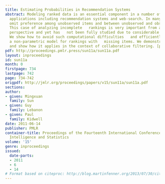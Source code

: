 ```yaml
---
title: Estimating Probabilities in Recommendation Systems
abstract: Modeling ranked data is an essential component in a number of important
  applications including recommendation systems and web-search. In many cases, judges
  omit preference among unobserved items and between unobserved and observed items.
  This case of analyzing incomplete   rankings is very important from a practical
  perspective and yet has   not been fully studied due to considerable computational   difficulties.
  We show how to avoid such computational difficulties   and efficiently construct
  a non-parametric model for rankings with   missing items. We demonstrate our approach
  and show how it applies in the context of collaborative filtering. [pdf]
pdf: http://proceedings.pmlr.press/sun11a/sun11a.pdf
layout: inproceedings
id: sun11a
month: 0
firstpage: 734
lastpage: 742
page: 734-742
origpdf: http://jmlr.org/proceedings/papers/v15/sun11a/sun11a.pdf
sections: 
author:
- given: Mingxuan
  family: Sun
- given: Guy
  family: Lebanon
- given: Paul
  family: Kidwell
date: 2011-06-14
publisher: PMLR
container-title: Proceedings of the Fourteenth International Conference on Artificial
  Intelligence and Statistics
volume: '15'
genre: inproceedings
issued:
  date-parts:
  - 2011
  - 6
  - 14
# Format based on citeproc: http://blog.martinfenner.org/2013/07/30/citeproc-yaml-for-bibliographies/
---
```

